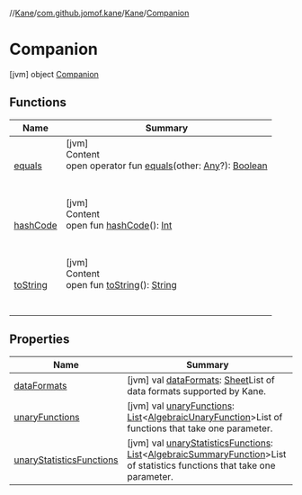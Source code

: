 //[Kane](../../../index.md)/[com.github.jomof.kane](../../index.md)/[Kane](../index.md)/[Companion](index.md)



# Companion  
 [jvm] object [Companion](index.md)   


## Functions  
  
|  Name|  Summary| 
|---|---|
| <a name="kotlin/Any/equals/#kotlin.Any?/PointingToDeclaration/"></a>[equals](../../../com.github.jomof.kane.impl.visitor/-difference-visitor/index.md#%5Bkotlin%2FAny%2Fequals%2F%23kotlin.Any%3F%2FPointingToDeclaration%2F%5D%2FFunctions%2F-1708749669)| <a name="kotlin/Any/equals/#kotlin.Any?/PointingToDeclaration/"></a>[jvm]  <br>Content  <br>open operator fun [equals](../../../com.github.jomof.kane.impl.visitor/-difference-visitor/index.md#%5Bkotlin%2FAny%2Fequals%2F%23kotlin.Any%3F%2FPointingToDeclaration%2F%5D%2FFunctions%2F-1708749669)(other: [Any](https://kotlinlang.org/api/latest/jvm/stdlib/kotlin/-any/index.html)?): [Boolean](https://kotlinlang.org/api/latest/jvm/stdlib/kotlin/-boolean/index.html)  <br><br><br>
| <a name="kotlin/Any/hashCode/#/PointingToDeclaration/"></a>[hashCode](../../../com.github.jomof.kane.impl.visitor/-difference-visitor/index.md#%5Bkotlin%2FAny%2FhashCode%2F%23%2FPointingToDeclaration%2F%5D%2FFunctions%2F-1708749669)| <a name="kotlin/Any/hashCode/#/PointingToDeclaration/"></a>[jvm]  <br>Content  <br>open fun [hashCode](../../../com.github.jomof.kane.impl.visitor/-difference-visitor/index.md#%5Bkotlin%2FAny%2FhashCode%2F%23%2FPointingToDeclaration%2F%5D%2FFunctions%2F-1708749669)(): [Int](https://kotlinlang.org/api/latest/jvm/stdlib/kotlin/-int/index.html)  <br><br><br>
| <a name="kotlin/Any/toString/#/PointingToDeclaration/"></a>[toString](../../../com.github.jomof.kane.impl.visitor/-difference-visitor/index.md#%5Bkotlin%2FAny%2FtoString%2F%23%2FPointingToDeclaration%2F%5D%2FFunctions%2F-1708749669)| <a name="kotlin/Any/toString/#/PointingToDeclaration/"></a>[jvm]  <br>Content  <br>open fun [toString](../../../com.github.jomof.kane.impl.visitor/-difference-visitor/index.md#%5Bkotlin%2FAny%2FtoString%2F%23%2FPointingToDeclaration%2F%5D%2FFunctions%2F-1708749669)(): [String](https://kotlinlang.org/api/latest/jvm/stdlib/kotlin/-string/index.html)  <br><br><br>


## Properties  
  
|  Name|  Summary| 
|---|---|
| <a name="com.github.jomof.kane/Kane.Companion/dataFormats/#/PointingToDeclaration/"></a>[dataFormats](data-formats.md)| <a name="com.github.jomof.kane/Kane.Companion/dataFormats/#/PointingToDeclaration/"></a> [jvm] val [dataFormats](data-formats.md): [Sheet](../../../com.github.jomof.kane.impl.sheet/-sheet/index.md)List of data formats supported by Kane.   <br>
| <a name="com.github.jomof.kane/Kane.Companion/unaryFunctions/#/PointingToDeclaration/"></a>[unaryFunctions](unary-functions.md)| <a name="com.github.jomof.kane/Kane.Companion/unaryFunctions/#/PointingToDeclaration/"></a> [jvm] val [unaryFunctions](unary-functions.md): [List](https://kotlinlang.org/api/latest/jvm/stdlib/kotlin.collections/-list/index.html)<[AlgebraicUnaryFunction](../../../com.github.jomof.kane.impl.functions/-algebraic-unary-function/index.md)>List of functions that take one parameter.   <br>
| <a name="com.github.jomof.kane/Kane.Companion/unaryStatisticsFunctions/#/PointingToDeclaration/"></a>[unaryStatisticsFunctions](unary-statistics-functions.md)| <a name="com.github.jomof.kane/Kane.Companion/unaryStatisticsFunctions/#/PointingToDeclaration/"></a> [jvm] val [unaryStatisticsFunctions](unary-statistics-functions.md): [List](https://kotlinlang.org/api/latest/jvm/stdlib/kotlin.collections/-list/index.html)<[AlgebraicSummaryFunction](../../../com.github.jomof.kane.impl.functions/-algebraic-summary-function/index.md)>List of statistics functions that take one parameter.   <br>

